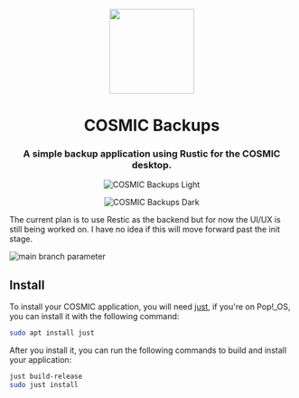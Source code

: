 <div align="center">
  <br>
  <img src="https://raw.githubusercontent.com/ahoneybun/cosmic-backups/main/res/icons/hicolor/256x256/apps/com.example.CosmicAppTemplate.svg" width="150" />
  <h1>COSMIC Backups</h1>

  <h3>A simple backup application using Rustic for the COSMIC desktop.</h3>

  ![COSMIC Backups Light](https://raw.githubusercontent.com/ahoneybun/cosmic-backups/main/res/screenshots/COSMIC-Backups-Light.png#gh-light-mode-only)

  ![COSMIC Backups Dark](https://raw.githubusercontent.com/ahoneybun/cosmic-backups/main/res/screenshots/COSMIC-Backups-Dark.png#gh-dark-mode-only)
</div>

The current plan is to use Restic as the backend but for now the UI/UX is still being worked on. I have no idea if this will move forward past the init stage.

![main branch parameter](https://github.com/ahoneybun/cosmic-backups/actions/workflows/build.yml/badge.svg?branch=main)

## Install

To install your COSMIC application, you will need [just](https://github.com/casey/just), if you're on Pop!\_OS, you can install it with the following command:

```sh
sudo apt install just
```

After you install it, you can run the following commands to build and install your application:

```sh
just build-release
sudo just install
```
